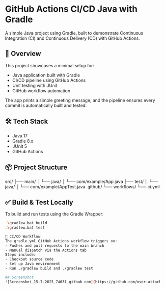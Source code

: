 # GitHub Actions CI/CD Java with Gradle

A simple Java project using Gradle, built to demonstrate Continuous Integration (CI) and Continuous Delivery (CD) with GitHub Actions.

## 🚀 Overview

This project showcases a minimal setup for:
- Java application built with Gradle
- CI/CD pipeline using GitHub Actions
- Unit testing with JUnit
- GitHub workflow automation

The app prints a simple greeting message, and the pipeline ensures every commit is automatically built and tested.

## 🛠 Tech Stack

- Java 17
- Gradle 8.x
- JUnit 5
- GitHub Actions

## 📦 Project Structure
src/ ├── main/ │   └── java/ │       └── com/example/App.java ├── test/ │   └── java/ │       └── com/example/AppTest.java .github/ └── workflows/ └── ci.yml


## ✅ Build & Test Locally

To build and run tests using the Gradle Wrapper:

```bash
.\gradlew.bat build
.\gradlew.bat test

🤖 CI/CD Workflow
The gradle.yml GitHub Actions workflow triggers on:
- Pushes and pull requests to the main branch
- Manual dispatch via the Actions tab
Steps include:
- Checkout source code
- Set up Java environment
- Run ./gradlew build and ./gradlew test

## Screenshot
![Screenshot_15-7-2025_74631_github com](https://github.com/user-attachments/assets/8d03ed69-ffe9-4eea-9661-56f356bad326)

